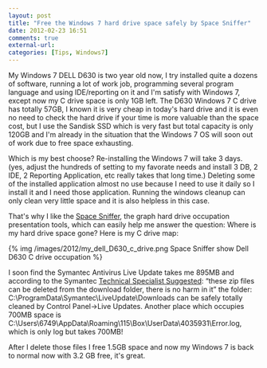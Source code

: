 ```yaml
---
layout: post
title: "Free the Windows 7 hard drive space safely by Space Sniffer"
date: 2012-02-23 16:51
comments: true
external-url:
categories: [Tips, Windows7]
---
```

My Windows 7 DELL D630 is two year old now, I try installed quite a dozens of software, running a lot of work job, programming several program language and using IDE/reporting on it and I'm satisfy with Windows 7, except now my C drive space is only 1GB left. The D630 Windows 7 C drive has totally 57GB, I known it is very cheap in today's hard drive and it is even no need to check the hard drive if your time is more valuable than the space cost, but I use the Sandisk SSD which is very fast but total capacity is only 120GB and I'm already in the situation that the Windows 7 OS will soon out of work due to free space exhausting.

Which is my best choose? <!--more-->Re-installing the Windows 7 will take 3 days. (yes, adjust the hundreds of setting to my favorate needs and install 3 DB, 2 IDE, 2 Reporting Application, etc really takes that long time.) Deleting some of the installed application almost no use because I need to use it daily so I install it and I need those application. Running the windows cleanup can only clean very little space and it is also helpless in this case.

That's why I like the <a href="http://spacesniffer.en.softonic.com/" target="_blank">Space Sniffer</a>, the graph hard drive occupation presentation tools, which can easily help me answer the question: Where is my hard drive space gone? Here is my C drive map:

{% img /images/2012/my_dell_D630_c_drive.png Space Sniffer show Dell D630 C drive occupation %}

I soon find the Symantec Antivirus Live Update takes me 895MB and according to the Symantec <a href="http://www.symantec.com/connect/forums/change-liveupdate-download-directory" target="_blank">Technical Specialist Suggested</a>: &ldquo;these zip files can be deleted from the download folder, there is no harm in it&rdquo; the folder: C:\ProgramData\Symantec\LiveUpdate\Downloads can be safely totally cleaned by Control Panel-&gt;Live Updates. Another place which occupies 700MB space is C:\Users\6749\AppData\Roaming\115\Box\UserData\4035931\Error.log, which is only log but takes 700MB!

After I delete those files I free 1.5GB space and now my Windows 7 is back to normal now with 3.2 GB free, it's great.